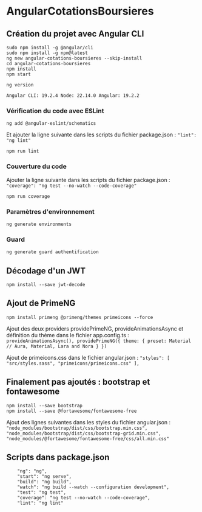 # AngularCotationsBoursieres

## Création du projet avec Angular CLI
```
sudo npm install -g @angular/cli
sudo npm install -g npm@latest
ng new angular-cotations-boursieres --skip-install
cd angular-cotations-boursieres
npm install
npm start
```

```
ng version
```

`
Angular CLI: 19.2.4
Node: 22.14.0
Angular: 19.2.2
`

### Vérification du code avec ESLint
```
ng add @angular-eslint/schematics
```

Et ajouter la ligne suivante dans les scripts du fichier package.json :
`
"lint": "ng lint"
`

```
npm run lint
```

### Couverture du code
Ajouter la ligne suivante dans les scripts du fichier package.json :
`
"coverage": "ng test --no-watch --code-coverage"
`

```
npm run coverage
```

### Paramètres d'environnement
```
ng generate environments
```

### Guard
```
ng generate guard authentification
```

## Décodage d'un JWT
```
npm install --save jwt-decode
```

## Ajout de PrimeNG
```
npm install primeng @primeng/themes primeicons --force
```

Ajout des deux providers providePrimeNG, provideAnimationsAsync et définition du thème dans le fichier app.config.ts :
`
    provideAnimationsAsync(),
    providePrimeNG({
      theme: {
        preset: Material // Aura, Material, Lara and Nora
      }
    })
`

Ajout de primeicons.css dans le fichier angular.json :
`
            "styles": [
              "src/styles.sass",
              "primeicons/primeicons.css"
            ],
`

## Finalement pas ajoutés : bootstrap et fontawesome
```
npm install --save bootstrap
npm install --save @fortawesome/fontawesome-free
```

Ajout des lignes suivantes dans les styles du fichier angular.json :
`
"node_modules/bootstrap/dist/css/bootstrap.min.css",
"node_modules/bootstrap/dist/css/bootstrap-grid.min.css",
"node_modules/@fortawesome/fontawesome-free/css/all.min.css"
`

## Scripts dans package.json
```
    "ng": "ng",
    "start": "ng serve",
    "build": "ng build",
    "watch": "ng build --watch --configuration development",
    "test": "ng test",
    "coverage": "ng test --no-watch --code-coverage",
    "lint": "ng lint"
```
